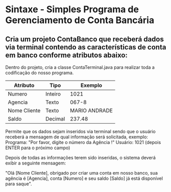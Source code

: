 # **Sintaxe - Simples Programa de Gerenciamento de Conta Bancária**

## Cria um projeto ContaBanco que receberá dados via terminal contendo as características de conta em banco conforme atributos abaixo:
Dentro do projeto, cria a classe ContaTerminal.java para realizar toda a codificação do nosso programa.

| Atributo | Tipo | Exemplo |
| ------ | ------ | ------ |
| Numero | Inteiro | 1021 |
| Agencia| Texto 	| 067-8 |
| Nome Cliente | Texto | MARIO ANDRADE |
| Saldo | Decimal | 237.48 |


Permite que os dados sejam inseridos via terminal sendo que o usuário receberá a mensagem de qual informação será solicitada, exemplo:
Programa: "Por favor, digite o número da Agência !"
Usuário: 1021 (depois ENTER para o próximo campo)

Depois de todas as informações terem sido inseridas, o sistema deverá exibir a seguinte mensagem:

"Olá [Nome Cliente], obrigado por criar uma conta em nosso banco, sua agência é [Agencia], conta [Numero] e seu saldo [Saldo] já está disponível para saque".

